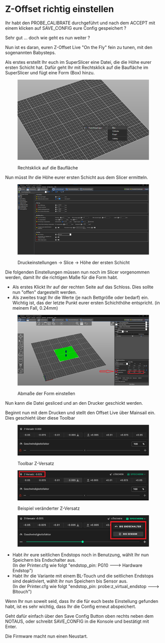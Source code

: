 # Z-Offset richtig einstellen

Ihr habt den PROBE\_CALIBRATE durchgeführt und nach dem ACCEPT mit einem klicken auf SAVE\_CONFIG eure Config gespeichert ?&#x20;

Sehr gut ... doch wie geht es nun weiter ?



Nun ist es daran, euren Z-Offset Live "On the Fly" fein zu tunen, mit den sogenannten Babysteps.

Als erstes erstellt Ihr euch im SuperSlicer eine Datei, die die Höhe eurer ersten Schicht hat. Dafür geht Ihr mit Rechtsklick auf die Baufläche im SuperSlicer und fügt eine Form (Box) hinzu.

<figure><img src="../../.gitbook/assets/image (2) (1).png" alt=""><figcaption><p>Rechtsklick auf die Baufläche </p></figcaption></figure>

Nun müsst Ihr die Höhe eurer ersten Schicht aus dem Slicer ermitteln.

<figure><img src="../../.gitbook/assets/image (3) (1).png" alt=""><figcaption><p>Druckeinstellungen -> Slice -> Höhe der ersten Schicht</p></figcaption></figure>

Die folgenden Einstellungen müssen nun noch im Slicer vorgenommen werden, damit Ihr die richtigen Maße für die Form habt.

* Als erstes Klickt Ihr auf der rechten Seite auf das Schloss. Dies sollte nun "offen" dargestellt werden.
* Als zweites tragt Ihr die Werte (je nach Bettgröße oder bedarf) ein. Wichtig ist, das der letzte Punkt eurer ersten Schichthöhe entspricht. (in meinem Fall, 0.24mm)

<figure><img src="../../.gitbook/assets/image (11) (3).png" alt=""><figcaption><p>Abmaße der Form einstellen</p></figcaption></figure>

Nun kann die Datei gesliced und an den Drucker geschickt werden.

Beginnt nun mit dem Drucken und stellt den Offset Live über Mainsail ein. Dies geschieht über diese Toolbar&#x20;

<figure><img src="../../.gitbook/assets/image (1) (4).png" alt=""><figcaption><p>Toolbar Z-Versatz</p></figcaption></figure>

<figure><img src="../../.gitbook/assets/image (11).png" alt=""><figcaption><p>Beispiel veränderter Z-Versatz</p></figcaption></figure>

<figure><img src="../../.gitbook/assets/image (3) (4).png" alt=""><figcaption></figcaption></figure>

* Habt ihr eure seitlichen Endstops noch in Benutzung, wählt Ihr nun Speichern bis Endschalter aus. \
  (In der Printer.cfg wie folgt "endstop\_pin: PG10 ---> Hardware Endstop")
* Habt Ihr die Variante mit einem BL-Touch und die seitlichen Endstops sind deaktiviert, wählt ihr nun Speichern bis Sensor aus. \
  (In der Printer.cfg wie folgt "endstop\_pin: probe:z\_virtual\_endstop ---> Bltouch")

Wenn Ihr nun soweit seid, dass Ihr die für euch beste Einstellung gefunden habt, ist es sehr wichtig, dass Ihr die Config erneut abspeichert.

Geht dafür einfach über den Save Config Button oben rechts neben dem NOTAUS, oder schreibt SAVE\_CONFIG in die Konsole und bestätigt mit Enter.

Die Firmware macht nun einen Neustart.
